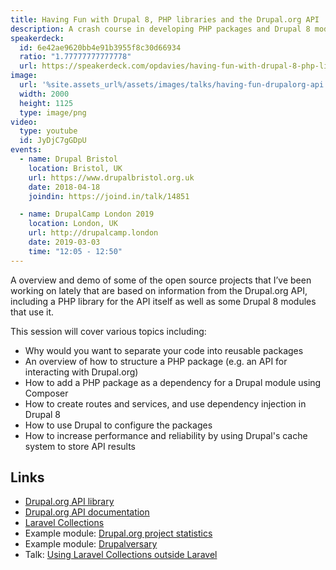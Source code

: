 ```yaml
---
title: Having Fun with Drupal 8, PHP libraries and the Drupal.org API
description: A crash course in developing PHP packages and Drupal 8 modules, based on the Drupal.org API.
speakerdeck:
  id: 6e42ae9620bb4e91b3955f8c30d66934
  ratio: "1.77777777777778"
  url: https://speakerdeck.com/opdavies/having-fun-with-drupal-8-php-libraries-and-the-drupal-dot-org-api
image:
  url: '%site.assets_url%/assets/images/talks/having-fun-drupalorg-api.png'
  width: 2000
  height: 1125
  type: image/png
video:
  type: youtube
  id: JyDjC7gGDpU
events:
  - name: Drupal Bristol
    location: Bristol, UK
    url: https://www.drupalbristol.org.uk
    date: 2018-04-18
    joindin: https://joind.in/talk/14851

  - name: DrupalCamp London 2019
    location: London, UK
    url: http://drupalcamp.london
    date: 2019-03-03
    time: "12:05 - 12:50"
---
```


A overview and demo of some of the open source projects that I’ve been working on lately that are based on information from the Drupal.org API, including a PHP library for the API itself as well as some Drupal 8 modules that use it.

This session will cover various topics including:

- Why would you want to separate your code into reusable packages
- An overview of how to structure a PHP package (e.g. an API for interacting with Drupal.org)
- How to add a PHP package as a dependency for a Drupal module using Composer
- How to create routes and services, and use dependency injection in Drupal 8
- How to use Drupal to configure the packages
- How to increase performance and reliability by using Drupal's cache system to store API results

## Links

- [Drupal.org API library][2]
- [Drupal.org API documentation][3]
- [Laravel Collections][4]
- Example module: [Drupal.org project statistics][5]
- Example module: [Drupalversary][6]
- Talk: [Using Laravel Collections outside Laravel][7]

[0]: https://www.drupalbristol.org.uk
[2]: https://github.com/opdavies/drupalorg-api-php
[3]: https://www.drupal.org/drupalorg/docs/api
[4]: https://laravel.com/docs/collections
[5]: https://github.com/opdavies/drupal-module-drupalorg-project-statistics
[6]: https://github.com/opdavies/drupal-module-drupalversary
[7]: /talks/using-laravel-collections-outside-laravel/
